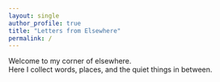 ```yaml
---
layout: single
author_profile: true
title: "Letters from Elsewhere"
permalink: /
---
```


Welcome to my corner of elsewhere.  
Here I collect words, places, and the quiet things in between.
